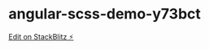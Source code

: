 # angular-scss-demo-y73bct

[Edit on StackBlitz ⚡️](https://stackblitz.com/edit/angular-scss-demo-y73bct)